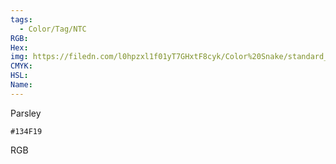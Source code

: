 ```yaml
---
tags:
  - Color/Tag/NTC
RGB:
Hex:
img: https://filedn.com/l0hpzxl1f01yT7GHxtF8cyk/Color%20Snake/standard_csv_to_svg//134F19.svg
CMYK:
HSL:
Name:
---
```

Parsley
```palette
#134F19
```
RGB
